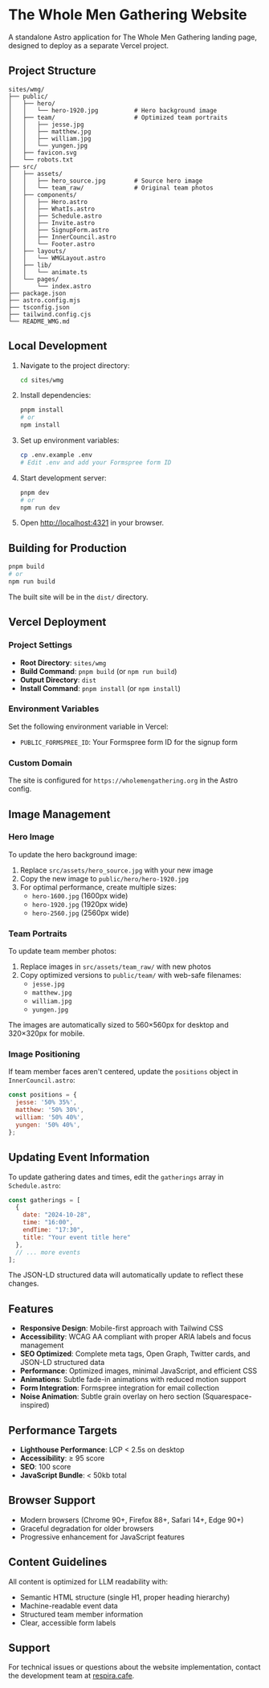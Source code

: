 # The Whole Men Gathering Website

A standalone Astro application for The Whole Men Gathering landing page, designed to deploy as a separate Vercel project.

## Project Structure

```
sites/wmg/
├── public/
│   ├── hero/
│   │   └── hero-1920.jpg          # Hero background image
│   ├── team/                      # Optimized team portraits
│   │   ├── jesse.jpg
│   │   ├── matthew.jpg
│   │   ├── william.jpg
│   │   └── yungen.jpg
│   ├── favicon.svg
│   └── robots.txt
├── src/
│   ├── assets/
│   │   ├── hero_source.jpg        # Source hero image
│   │   └── team_raw/              # Original team photos
│   ├── components/
│   │   ├── Hero.astro
│   │   ├── WhatIs.astro
│   │   ├── Schedule.astro
│   │   ├── Invite.astro
│   │   ├── SignupForm.astro
│   │   ├── InnerCouncil.astro
│   │   └── Footer.astro
│   ├── layouts/
│   │   └── WMGLayout.astro
│   ├── lib/
│   │   └── animate.ts
│   └── pages/
│       └── index.astro
├── package.json
├── astro.config.mjs
├── tsconfig.json
├── tailwind.config.cjs
└── README_WMG.md
```

## Local Development

1. Navigate to the project directory:
   ```bash
   cd sites/wmg
   ```

2. Install dependencies:
   ```bash
   pnpm install
   # or
   npm install
   ```

3. Set up environment variables:
   ```bash
   cp .env.example .env
   # Edit .env and add your Formspree form ID
   ```

4. Start development server:
   ```bash
   pnpm dev
   # or
   npm run dev
   ```

5. Open [http://localhost:4321](http://localhost:4321) in your browser.

## Building for Production

```bash
pnpm build
# or
npm run build
```

The built site will be in the `dist/` directory.

## Vercel Deployment

### Project Settings

- **Root Directory**: `sites/wmg`
- **Build Command**: `pnpm build` (or `npm run build`)
- **Output Directory**: `dist`
- **Install Command**: `pnpm install` (or `npm install`)

### Environment Variables

Set the following environment variable in Vercel:

- `PUBLIC_FORMSPREE_ID`: Your Formspree form ID for the signup form

### Custom Domain

The site is configured for `https://wholemengathering.org` in the Astro config.

## Image Management

### Hero Image

To update the hero background image:

1. Replace `src/assets/hero_source.jpg` with your new image
2. Copy the new image to `public/hero/hero-1920.jpg`
3. For optimal performance, create multiple sizes:
   - `hero-1600.jpg` (1600px wide)
   - `hero-1920.jpg` (1920px wide) 
   - `hero-2560.jpg` (2560px wide)

### Team Portraits

To update team member photos:

1. Replace images in `src/assets/team_raw/` with new photos
2. Copy optimized versions to `public/team/` with web-safe filenames:
   - `jesse.jpg`
   - `matthew.jpg`
   - `william.jpg`
   - `yungen.jpg`

The images are automatically sized to 560×560px for desktop and 320×320px for mobile.

### Image Positioning

If team member faces aren't centered, update the `positions` object in `InnerCouncil.astro`:

```javascript
const positions = {
  jesse: '50% 35%',
  matthew: '50% 30%',
  william: '50% 40%',
  yungen: '50% 40%',
};
```

## Updating Event Information

To update gathering dates and times, edit the `gatherings` array in `Schedule.astro`:

```javascript
const gatherings = [
  {
    date: "2024-10-28",
    time: "16:00",
    endTime: "17:30", 
    title: "Your event title here"
  },
  // ... more events
];
```

The JSON-LD structured data will automatically update to reflect these changes.

## Features

- **Responsive Design**: Mobile-first approach with Tailwind CSS
- **Accessibility**: WCAG AA compliant with proper ARIA labels and focus management
- **SEO Optimized**: Complete meta tags, Open Graph, Twitter cards, and JSON-LD structured data
- **Performance**: Optimized images, minimal JavaScript, and efficient CSS
- **Animations**: Subtle fade-in animations with reduced motion support
- **Form Integration**: Formspree integration for email collection
- **Noise Animation**: Subtle grain overlay on hero section (Squarespace-inspired)

## Performance Targets

- **Lighthouse Performance**: LCP < 2.5s on desktop
- **Accessibility**: ≥ 95 score
- **SEO**: 100 score
- **JavaScript Bundle**: < 50kb total

## Browser Support

- Modern browsers (Chrome 90+, Firefox 88+, Safari 14+, Edge 90+)
- Graceful degradation for older browsers
- Progressive enhancement for JavaScript features

## Content Guidelines

All content is optimized for LLM readability with:

- Semantic HTML structure (single H1, proper heading hierarchy)
- Machine-readable event data
- Structured team member information
- Clear, accessible form labels

## Support

For technical issues or questions about the website implementation, contact the development team at [respira.cafe](https://respira.cafe).
